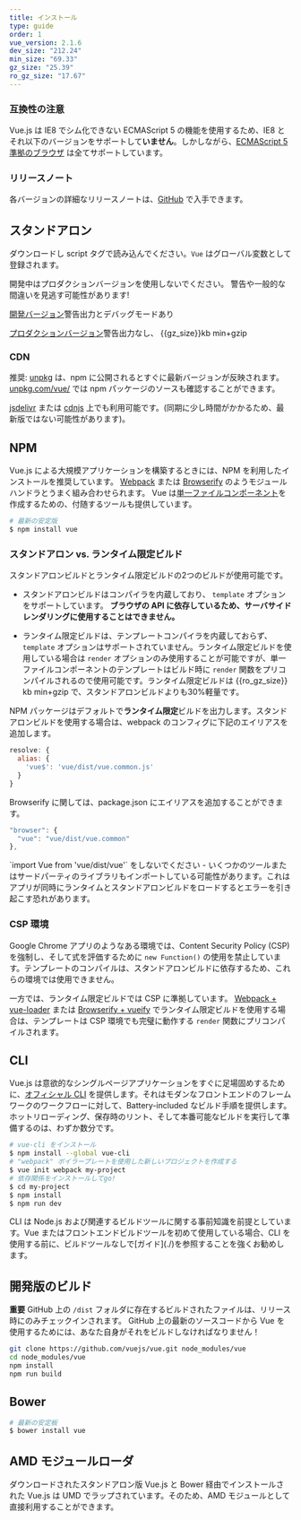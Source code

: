 ```yaml
---
title: インストール
type: guide
order: 1
vue_version: 2.1.6
dev_size: "212.24"
min_size: "69.33"
gz_size: "25.39"
ro_gz_size: "17.67"
---
```


### 互換性の注意

Vue.js は IE8 でシム化できない ECMAScript 5 の機能を使用するため、IE8 とそれ以下のバージョンをサポートして**いません**。しかしながら、[ECMAScript 5 準拠のブラウザ](http://caniuse.com/#feat=es5) は全てサポートしています。

### リリースノート

各バージョンの詳細なリリースノートは、[GitHub](https://github.com/vuejs/vue/releases) で入手できます。

## スタンドアロン

ダウンロードし script タグで読み込んでください。`Vue` はグローバル変数として登録されます。

<p class="tip">開発中はプロダクションバージョンを使用しないでください。 警告や一般的な間違いを見逃す可能性があります!</p>

<div id="downloads">
<a class="button" href="/js/vue.js" download>開発バージョン</a><span class="light info">警告出力とデバッグモードあり </span>

<a class="button" href="/js/vue.min.js" download>プロダクションバージョン</a><span class="light info">警告出力なし、 {{gz_size}}kb min+gzip</span>
</div>

### CDN

推奨: [unpkg](https://unpkg.com/vue/dist/vue.min.js) は、npm に公開されるとすぐに最新バージョンが反映されます。[unpkg.com/vue/](https://unpkg.com/vue/) では npm パッケージのソースも確認することができます。

[jsdelivr](https://cdn.jsdelivr.net/vue/{{vue_version}}/vue.min.js) または [cdnjs](https://cdnjs.cloudflare.com/ajax/libs/vue/{{vue_version}}/vue.min.js) 上でも利用可能です。(同期に少し時間がかかるため、最新版ではない可能性があります)。

## NPM

Vue.js による大規模アプリケーションを構築するときには、NPM を利用したインストールを推奨しています。 [Webpack](http://webpack.github.io/) または [Browserify](http://browserify.org/) のようモジュールハンドラとうまく組み合わせられます。 Vue は[単一ファイルコンポーネント](single-file-components.html)を作成するための、付随するツールも提供しています。

``` bash
# 最新の安定版
$ npm install vue
```

### スタンドアロン vs. ランタイム限定ビルド

スタンドアロンビルドとランタイム限定ビルドの2つのビルドが使用可能です。

- スタンドアロンビルドはコンパイラを内蔵しており、 `template` オプションをサポートしています。 **ブラウザの API に依存しているため、サーバサイドレンダリングに使用することはできません。**

- ランタイム限定ビルドは、テンプレートコンパイラを内蔵しておらず、 `template` オプションはサポートされていません。ランタイム限定ビルドを使用している場合は `render` オプションのみ使用することが可能ですが、単一ファイルコンポーネントのテンプレートはビルド時に `render` 関数をプリコンパイルされるので使用可能です。ランタイム限定ビルドは {{ro_gz_size}} kb min+gzip で、スタンドアロンビルドよりも30%軽量です。

NPM パッケージはデフォルトで**ランタイム限定**ビルドを出力します。スタンドアロンビルドを使用する場合は、webpack のコンフィグに下記のエイリアスを追加します。

``` js
resolve: {
  alias: {
    'vue$': 'vue/dist/vue.common.js'
  }
}
```

Browserify に関しては、package.json にエイリアスを追加することができます。

``` js
"browser": {
  "vue": "vue/dist/vue.common"
},
```

<p class="tip">`import Vue from 'vue/dist/vue'` をしないでください - いくつかのツールまたはサードパーティのライブラリもインポートしている可能性があります。これはアプリが同時にランタイムとスタンドアロンビルドをロードするとエラーを引き起こす恐れがあります。</p>

### CSP 環境

Google Chrome アプリのようなある環境では、Content Security Policy (CSP) を強制し、そして式を評価するために `new Function()` の使用を禁止しています。テンプレートのコンパイルは、スタンドアロンビルドに依存するため、これらの環境では使用できません。

一方では、ランタイム限定ビルドでは CSP に準拠しています。 [Webpack + vue-loader](https://github.com/vuejs-templates/webpack-simple) または [Browserify + vueify](https://github.com/vuejs-templates/browserify-simple) でランタイム限定ビルドを使用する場合は、テンプレートは CSP 環境でも完璧に動作する `render` 関数にプリコンパイルされます。

## CLI

Vue.js は意欲的なシングルページアプリケーションをすぐに足場固めするために、[オフィシャル CLI](https://github.com/vuejs/vue-cli) を提供します。それはモダンなフロントエンドのフレームワークのワークフローに対して、Battery-included なビルド手順を提供します。ホットリローディング、保存時のリント、そして本番可能なビルドを実行して準備するのは、わずか数分です。

``` bash
# vue-cli をインストール
$ npm install --global vue-cli
# "webpack" ボイラープレートを使用した新しいプロジェクトを作成する
$ vue init webpack my-project
# 依存関係をインストールしてgo!
$ cd my-project
$ npm install
$ npm run dev
```

<p class="tip">CLI は Node.js および関連するビルドツールに関する事前知識を前提としています。Vue またはフロントエンドビルドツールを初めて使用している場合、CLI を使用する前に、ビルドツールなしで[ガイド](./)を参照することを強くお勧めします。</p>

## 開発版のビルド

**重要** GitHub 上の `/dist` フォルダに存在するビルドされたファイルは、リリース時にのみチェックインされます。 GitHub 上の最新のソースコードから Vue を使用するためには、あなた自身がそれをビルドしなければなりません！

``` bash
git clone https://github.com/vuejs/vue.git node_modules/vue
cd node_modules/vue
npm install
npm run build
```

## Bower

``` bash
# 最新の安定板
$ bower install vue
```

## AMD モジュールローダ

ダウンロードされたスタンドアロン版 Vue.js と Bower 経由でインストールされた Vue.js は UMD でラップされています。そのため、AMD モジュールとして直接利用することができます。
